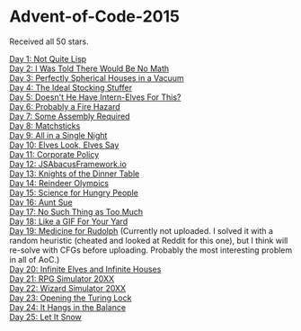 # Advent-of-Code-2015

Received all 50 stars.
 
[Day 1: Not Quite Lisp](https://github.com/mustafa-hotaki/Advent-of-Code-2015/blob/main/Day1/Day1.ipynb) \
[Day 2: I Was Told There Would Be No Math](https://github.com/mustafa-hotaki/Advent-of-Code-2015/blob/main/Day2/Day2.ipynb) \
[Day 3: Perfectly Spherical Houses in a Vacuum](https://github.com/mustafa-hotaki/Advent-of-Code-2015/blob/main/Day3/Day3.ipynb) \
[Day 4: The Ideal Stocking Stuffer](https://github.com/mustafa-hotaki/Advent-of-Code-2015/blob/main/Day4/Day4.ipynb) \
[Day 5: Doesn't He Have Intern-Elves For This?](https://github.com/mustafa-hotaki/Advent-of-Code-2015/blob/main/Day5/Day5.ipynb) \
[Day 6: Probably a Fire Hazard](https://github.com/mustafa-hotaki/Advent-of-Code-2015/blob/main/Day6/Day6.ipynb) \
[Day 7: Some Assembly Required](https://github.com/mustafa-hotaki/Advent-of-Code-2015/blob/main/Day7/Day7.ipynb) \
[Day 8: Matchsticks](https://github.com/mustafa-hotaki/Advent-of-Code-2015/blob/main/Day8/Day8.ipynb) \
[Day 9: All in a Single Night](https://github.com/mustafa-hotaki/Advent-of-Code-2015/blob/main/Day9/Day9.ipynb) \
[Day 10: Elves Look, Elves Say](https://github.com/mustafa-hotaki/Advent-of-Code-2015/blob/main/Day10/Day10.ipynb) \
[Day 11: Corporate Policy](https://github.com/mustafa-hotaki/Advent-of-Code-2015/blob/main/Day11/Day11.ipynb) \
[Day 12: JSAbacusFramework.io](https://github.com/mustafa-hotaki/Advent-of-Code-2015/blob/main/Day12/Day12.ipynb) \
[Day 13: Knights of the Dinner Table](https://github.com/mustafa-hotaki/Advent-of-Code-2015/blob/main/Day13/Day13.ipynb) \
[Day 14: Reindeer Olympics](https://github.com/mustafa-hotaki/Advent-of-Code-2015/blob/main/Day14/Day14.ipynb) \
[Day 15: Science for Hungry People](https://github.com/mustafa-hotaki/Advent-of-Code-2015/blob/main/Day15/Day15.ipynb) \
[Day 16: Aunt Sue](https://github.com/mustafa-hotaki/Advent-of-Code-2015/blob/main/Day16/Day16.ipynb) \
[Day 17: No Such Thing as Too Much](https://github.com/mustafa-hotaki/Advent-of-Code-2015/blob/main/Day17/Day17.ipynb) \
[Day 18: Like a GIF For Your Yard](https://github.com/mustafa-hotaki/Advent-of-Code-2015/blob/main/Day18/Day18.ipynb) \
[Day 19: Medicine for Rudolph](https://github.com/mustafa-hotaki/Advent-of-Code-2015/blob/main/Day19/Day19.ipynb) (Currently not uploaded. I solved it with a random heuristic (cheated and looked at Reddit for this one), but I think will re-solve with CFGs before uploading. Probably the most interesting problem in all of AoC.) \
[Day 20: Infinite Elves and Infinite Houses](https://github.com/mustafa-hotaki/Advent-of-Code-2015/blob/main/Day20/Day20.ipynb) \
[Day 21: RPG Simulator 20XX](https://github.com/mustafa-hotaki/Advent-of-Code-2015/blob/main/Day21/Day21.ipynb) \
[Day 22: Wizard Simulator 20XX](https://github.com/mustafa-hotaki/Advent-of-Code-2015/blob/main/Day22/Day22.ipynb) \
[Day 23: Opening the Turing Lock](https://github.com/mustafa-hotaki/Advent-of-Code-2015/blob/main/Day23/Day23.ipynb) \
[Day 24: It Hangs in the Balance](https://github.com/mustafa-hotaki/Advent-of-Code-2015/blob/main/Day24/Day24.ipynb) \
[Day 25: Let It Snow](https://github.com/mustafa-hotaki/Advent-of-Code-2015/blob/main/Day25/Day25.ipynb)
